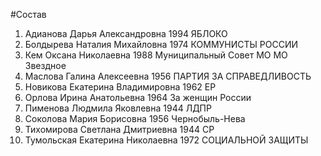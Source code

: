 #Состав
1. Адианова Дарья Александровна 1994 ЯБЛОКО
2. Болдырева Наталия Михайловна 1974 КОММУНИСТЫ РОССИИ
3. Кем Оксана Николаевна 1988 Муниципальный Совет МО МО Звездное
4. Маслова Галина Алексеевна 1956 ПАРТИЯ ЗА СПРАВЕДЛИВОСТЬ
5. Новикова Екатерина Владимировна 1962 ЕР
6. Орлова Ирина Анатольевна 1964 За женщин России
7. Пименова Людмила Яковлевна 1944 ЛДПР
8. Соколова Мария Борисовна 1956 Чернобыль-Нева
9. Тихомирова Светлана Дмитриевна 1944 СР
10. Тумольская Екатерина Николаевна 1972 СОЦИАЛЬНОЙ ЗАЩИТЫ
